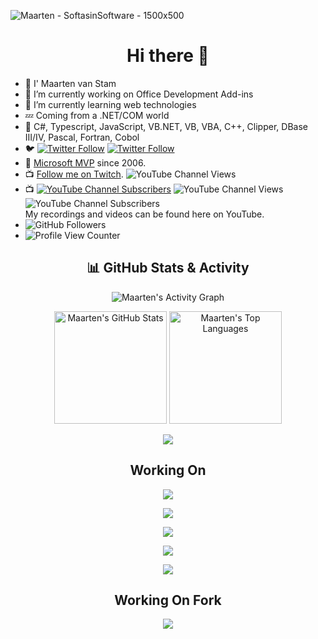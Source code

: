 ![Maarten - SoftasinSoftware - 1500x500](https://user-images.githubusercontent.com/5305682/216095703-0117b759-825a-4115-a9b8-14c4a8736255.jpg)

<h1 align="center">
    Hi there 👋
</h1>

- 🤡 I' Maarten van Stam
- 🔭 I’m currently working on Office Development Add-ins
- 🌱 I’m currently learning web technologies
- 💤 Coming from a .NET/COM world
- 💬 C#, Typescript, JavaScript, <span>VB.NET</span>, VB, VBA, C++, Clipper, DBase III/IV, Pascal, Fortran, Cobol
- 🐦 [![Twitter Follow](https://img.shields.io/twitter/follow/aafvstam?color=%231DA1F2&logo=twitter&style=flat-square)](https://www.twitter.com/aafvstam) [![Twitter Follow](https://img.shields.io/badge/follow-%40aafvstam-1DA1F2?logo=twitter&style=social)](https://twitter.com/aafvstam)
- 🥇 [Microsoft MVP](https://mvp.microsoft.com/en-us/PublicProfile/33535?fullName=Maarten%20van%20Stam) since 2006.
- 📺 [Follow me on Twitch](https://twitch.tv/softasinsoftware).  <img alt="YouTube Channel Views" src="https://img.shields.io/twitch/status/softasinsoftware?style=social">
- 📺 [![YouTube Channel Subscribers](https://img.shields.io/youtube/channel/subscribers/UCbB7aNtJUfpbQMbSwdRdpzw?color=%23FF0000&label=Subscribe%20on%20YouTube&logo=youtube&style=flat-square)](https://www.youtube.com/c/SoftAsInSoftware?sub_confirmation=1) <img alt="YouTube Channel Views" src="https://img.shields.io/youtube/channel/views/UCbB7aNtJUfpbQMbSwdRdpzw"> <img alt="YouTube Channel Subscribers" src="https://img.shields.io/youtube/channel/subscribers/UCbB7aNtJUfpbQMbSwdRdpzw"><br />My recordings and videos can be found here on YouTube. 
- <img alt="GitHub Followers" src="https://img.shields.io/github/followers/aafvstam?style=social"> 
- ![Profile View Counter](https://komarev.com/ghpvc/?username=aafvstam)

<h2 align="center">
    📊 GitHub Stats & Activity
</h2>

<p align="center">
    <img src="https://github-readme-activity-graph.vercel.app/graph?username=aafvstam&theme=github-compact" alt="Maarten's Activity Graph"/>
</p>

<p align="center">
    <img height="180" src="https://github-readme-stats.vercel.app/api?username=aafvstam&theme=dark&show_icons=true" alt="Maarten's GitHub Stats"/>
    <img height="180" src="https://github-readme-stats.vercel.app/api/top-langs?username=aafvstam&layout=compact&langs_count=8&card_width=320&theme=dark" alt="Maarten's Top Languages"/>
</p>

<p align="center">
  <img align="center" src="https://github-readme-streak-stats-eight.vercel.app/?user=aafvstam&theme=dark" />
<p/>

<h2 align="center">
    Working On
</h2>

<p align="center">
   <a href="https://github.com/aafvstam/Blazor.Outlook.AddIn">
      <img align="center" src="https://github-readme-stats.vercel.app/api/pin/?username=aafvstam&repo=Blazor.Outlook.AddIn&theme=dark" />
   </a>
</p>
<p align="center">
   <a href="https://github.com/aafvstam/Blazor.Word.AddIn">
      <img align="center" src="https://github-readme-stats.vercel.app/api/pin/?username=aafvstam&repo=Blazor.Word.AddIn&theme=dark" />
   </a>
</p>
<p align="center">
   <a href="https://github.com/aafvstam/Blazor.PowerPoint.AddIn">
      <img align="center" src="https://github-readme-stats.vercel.app/api/pin/?username=aafvstam&repo=Blazor.PowerPoint.AddIn&theme=dark" />
   </a>
</p>
<p align="center">
   <a href="https://github.com/OfficeDev/Office-Add-in-samples">
      <img align="center" src="https://github-readme-stats.vercel.app/api/pin/?username=OfficeDev&repo=Office-Add-in-samples&theme=dark" />
   </a>
</p>
<p align="center">
   <a href="https://github.com/aafvstam/softasinsoftware.com">
      <img align="center" src="https://github-readme-stats.vercel.app/api/pin/?username=aafvstam&repo=softasinsoftware.com&theme=dark" />
   </a>
</p>

<h2 align="center">
    Working On Fork
</h2>

<p align="center">
   <a href="https://github.com/aafvstam/Office-Add-in-samples">
      <img align="center" src="https://github-readme-stats.vercel.app/api/pin/?username=aafvstam&repo=Office-Add-in-samples&theme=dark" />
   </a>
</p>

<!-- Info -->
<!-- https://github.com/anuraghazra/github-readme-stats -->
